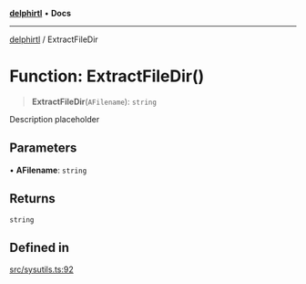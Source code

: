 [**delphirtl**](../README.md) • **Docs**

***

[delphirtl](../globals.md) / ExtractFileDir

# Function: ExtractFileDir()

> **ExtractFileDir**(`AFilename`): `string`

Description placeholder

## Parameters

• **AFilename**: `string`

## Returns

`string`

## Defined in

[src/sysutils.ts:92](https://github.com/chuacw/delphirtl/blob/80997f05fb80959294087b23c3624913ac7b46e9/src/sysutils.ts#L92)
